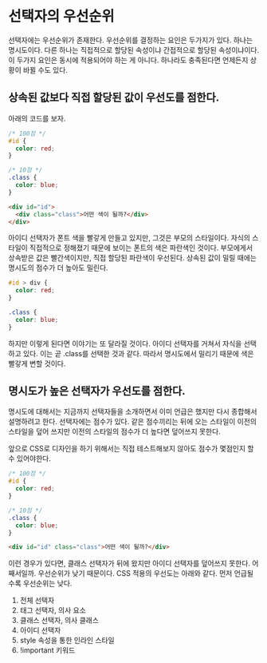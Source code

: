 # 선택자의 우선순위
선택자에는 우선순위가 존재한다. 우선순위를 결정하는 요인은 두가지가 있다. 하나는 명시도이다. 다른 하나는 직접적으로 할당된 속성이냐 간접적으로 할당된 속성이냐이다. 이 두가지 요인은 동시에 적용되어야 하는 게 아니다. 하나라도 충족된다면 언제든지 상황이 바뀔 수도 있다.

## 상속된 값보다 직접 할당된 값이 우선도를 점한다.
아래의 코드를 보자.

```css
/* 100점 */
#id {
  color: red;
}

/* 10점 */
.class {
  color: blue;
}
```

```html
<div id="id">
  <div class="class">어떤 색이 될까?</div>
</div>
```

아이디 선택자가 폰트 색을 빨갛게 만들고 있지만, 그것은 부모의 스타일이다. 자식의 스타일이 직접적으로 정해졌기 때문에 보이는 폰트의 색은 파란색인 것이다. 부모에게서 상속받은 값은 빨간색이지만, 직접 할당된 파란색이 우선된다. 상속된 값이 밀릴 때에는 명시도의 점수가 더 높아도 밀린다.

```css
#id > div {
  color: red;
}

.class {
  color: blue;
}
```

하지만 이렇게 된다면 이야기는 또 달라질 것이다. 아이디 선택자를 거쳐서 자식을 선택하고 있다. 이는 곧 .class를 선택한 것과 같다. 따라서 명시도에서 밀리기 때문에 색은 빨갛게 변할 것이다.

## 명시도가 높은 선택자가 우선도를 점한다.
명시도에 대해서는 지금까지 선택자들을 소개하면서 이미 언급은 했지만 다시 종합해서 설명하려고 한다. 선택자에는 점수가 있다. 같은 점수끼리는 뒤에 오는 스타일이 이전의 스타일을 덮어 쓰지만 이전의 스타일의 점수가 더 높다면 덮어쓰지 못한다.

앞으로 CSS로 디자인을 하기 위해서는 직접 테스트해보지 않아도 점수가 몇점인지 할 수 있어야한다.

```css
/* 100점 */
#id {
  color: red;
}

/* 10점 */
.class {
  color: blue;
}
```

```html
<div id="id" class="class">어떤 색이 될까?</div>
```

이런 경우가 있다면, 클래스 선택자가 뒤에 왔지만 아이디 선택자를 덮어쓰지 못한다. 어째서일까. 우선순위가 낮기 때문이다. CSS 적용의 우선도는 아래와 같다. 먼저 언급될수록 우선순위는 낮다.

1. 전체 선택자
1. 태그 선택자, 의사 요소
1. 클래스 선택자, 의사 클래스
1. 아이디 선택자
1. style 속성을 통한 인라인 스타일
1. !important 키워드